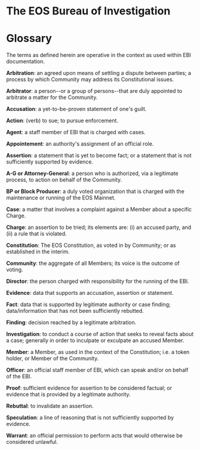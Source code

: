 # The EOS Bureau of Investigation

# Glossary

The terms as defined herein are operative in the context as used within EBI documentation.

**Arbitration**: an agreed upon means of settling a dispute between parties; a process by which Community may address its Constitutional issues.

**Arbitrator**: a person--or a group of persons--that are duly appointed to arbitrate a matter for the Community.

**Accusation**: a yet-to-be-proven statement of one's guilt.

**Action**: (verb) to sue; to pursue enforcement.

**Agent**: a staff member of EBI that is charged with cases.

**Appointement**: an authority's assignment of an official role.

**Assertion**: a statement that is yet to become fact; or a statement that is not sufficiently supported by evidence.

**A-G or Attorney-General**: a person who is authorized, via a legitimate process, to action on behalf of the Community.

**BP or Block Producer**: a duly voted organization that is charged with the maintenance or running of the EOS Mainnet.

**Case**: a matter that involves a complaint against a Member about a specific Charge.

**Charge**: an assertion to be tried; its elements are: (i) an accused party, and (ii) a rule that is violated.

**Constitution**: The EOS Constitution, as voted in by Community; or as established in the interim.

**Community**: the aggregate of all Members; its voice is the outcome of voting.

**Director**: the person charged with responsibility for the running of the EBI.

**Evidence**: data that supports an accusation, assertion or statement.

**Fact**: data that is supported by legitimate authority or case finding; data/information that has not been sufficiently rebutted.

**Finding**: decision reached by a legitimate arbitration.

**Investigation**: to conduct a course of action that seeks to reveal facts about a case; generally in order to inculpate or exculpate an accused Member.

**Member**: a Member, as used in the context of the Constitution; i.e. a token holder, or Member of the Community.

**Officer**: an official staff member of EBI, which can speak and/or on behalf of the EBI.

**Proof**: sufficient evidence for assertion to be considered factual; or evidence that is provided by a legitimate authority.

**Rebuttal**: to invalidate an assertion.

**Speculation**: a line of reasoning that is not sufficiently supported by evidence.

**Warrant**: an official permission to perform acts that would otherwise be considered unlawful.
